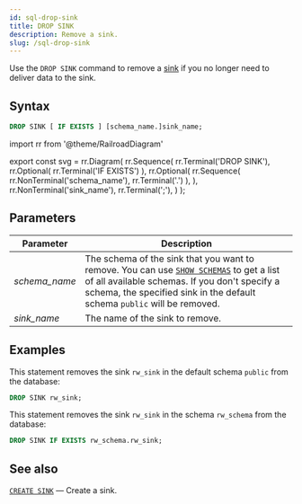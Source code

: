 ```yaml
---
id: sql-drop-sink
title: DROP SINK
description: Remove a sink.
slug: /sql-drop-sink
---
```


<head>
  <link rel="canonical" href="https://docs.risingwave.com/docs/current/sql-drop-sink/" />
</head>

Use the `DROP SINK` command to remove a [sink](sql-create-sink.md) if you no longer need to deliver data to the sink.

## Syntax

```sql
DROP SINK [ IF EXISTS ] [schema_name.]sink_name;
```

import rr from '@theme/RailroadDiagram'

export const svg = rr.Diagram(
rr.Sequence(
rr.Terminal('DROP SINK'),
rr.Optional(
rr.Terminal('IF EXISTS')
),
rr.Optional(
rr.Sequence(
rr.NonTerminal('schema_name'),
rr.Terminal('.')
),
),
rr.NonTerminal('sink_name'),
rr.Terminal(';'),
)
);

<Drawer SVG={svg} />

## Parameters

| Parameter     | Description                                                                                                                                                                                                                                 |
| ------------- | ------------------------------------------------------------------------------------------------------------------------------------------------------------------------------------------------------------------------------------------- |
| _schema_name_ | The schema of the sink that you want to remove. You can use [`SHOW SCHEMAS`](sql-show-schemas.md) to get a list of all available schemas. If you don't specify a schema, the specified sink in the default schema `public` will be removed. |
| _sink_name_   | The name of the sink to remove.                                                                                                                                                                                                             |

## Examples

This statement removes the sink `rw_sink` in the default schema `public` from the database:

```sql
DROP SINK rw_sink;
```

This statement removes the sink `rw_sink` in the schema `rw_schema` from the database:

```sql
DROP SINK IF EXISTS rw_schema.rw_sink;
```

## See also

[`CREATE SINK`](sql-create-sink.md) — Create a sink.
